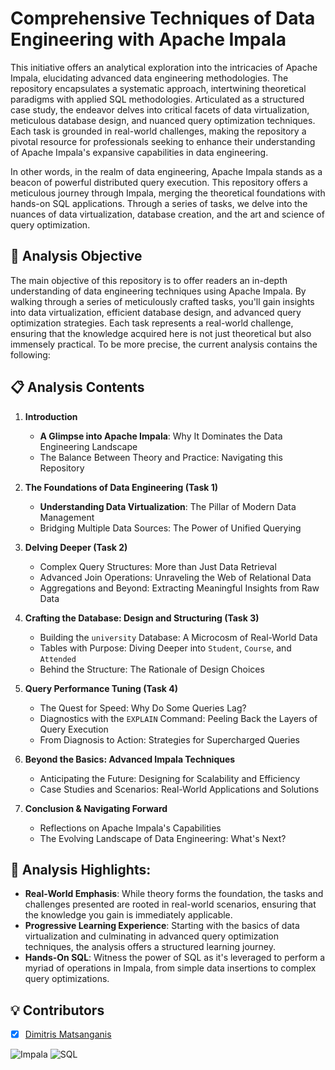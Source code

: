 # Comprehensive Techniques of Data Engineering with Apache Impala

This initiative offers an analytical exploration into the intricacies of Apache Impala, elucidating advanced data engineering methodologies. The repository encapsulates a systematic approach, intertwining theoretical paradigms with applied SQL methodologies. Articulated as a structured case study, the endeavor delves into critical facets of data virtualization, meticulous database design, and nuanced query optimization techniques. Each task is grounded in real-world challenges, making the repository a pivotal resource for professionals seeking to enhance their understanding of Apache Impala's expansive capabilities in data engineering.

In other words, in the realm of data engineering, Apache Impala stands as a beacon of powerful distributed query execution. This repository offers a meticulous journey through Impala, merging the theoretical foundations with hands-on SQL applications. Through a series of tasks, we delve into the nuances of data virtualization, database creation, and the art and science of query optimization. 

## 📘 Analysis Objective
 
The main objective of this repository is to offer readers an in-depth understanding of data engineering techniques using Apache Impala. By walking through a series of meticulously crafted tasks, you'll gain insights into data virtualization, efficient database design, and advanced query optimization strategies. Each task represents a real-world challenge, ensuring that the knowledge acquired here is not just theoretical but also immensely practical. To be more precise, the current analysis contains the following:

## 📋 Analysis Contents

1. **Introduction**  
    * **A Glimpse into Apache Impala**: Why It Dominates the Data Engineering Landscape
    * The Balance Between Theory and Practice: Navigating this Repository

2. **The Foundations of Data Engineering (Task 1)**  
    * **Understanding Data Virtualization**: The Pillar of Modern Data Management
    * Bridging Multiple Data Sources: The Power of Unified Querying

3. **Delving Deeper (Task 2)**  
    * Complex Query Structures: More than Just Data Retrieval
    * Advanced Join Operations: Unraveling the Web of Relational Data
    * Aggregations and Beyond: Extracting Meaningful Insights from Raw Data
      
4. **Crafting the Database: Design and Structuring (Task 3)**  
    * Building the `university` Database: A Microcosm of Real-World Data
    * Tables with Purpose: Diving Deeper into `Student`, `Course`, and `Attended`
    * Behind the Structure: The Rationale of Design Choices

5. **Query Performance Tuning (Task 4)**  
    * The Quest for Speed: Why Do Some Queries Lag?
    * Diagnostics with the `EXPLAIN` Command: Peeling Back the Layers of Query Execution
    * From Diagnosis to Action: Strategies for Supercharged Queries

6. **Beyond the Basics: Advanced Impala Techniques**  
    * Anticipating the Future: Designing for Scalability and Efficiency
    * Case Studies and Scenarios: Real-World Applications and Solutions

7. **Conclusion & Navigating Forward**  
    * Reflections on Apache Impala's Capabilities
    * The Evolving Landscape of Data Engineering: What's Next?


## 🌟 Analysis Highlights:

- **Real-World Emphasis**: While theory forms the foundation, the tasks and challenges presented are rooted in real-world scenarios, ensuring that the knowledge you gain is immediately applicable.
- **Progressive Learning Experience**: Starting with the basics of data virtualization and culminating in advanced query optimization techniques, the analysis offers a structured learning journey.
- **Hands-On SQL**: Witness the power of SQL as it's leveraged to perform a myriad of operations in Impala, from simple data insertions to complex query optimizations.


## 💡 Contributors

- [x] [Dimitris Matsanganis](https://github.com/dmatsanganis)



![Impala](https://img.shields.io/badge/Impala-%2300d1a9?style=for-the-badge)
![SQL](https://img.shields.io/badge/SQL-%230074c3?style=for-the-badge)
